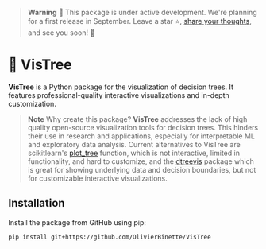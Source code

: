 > **Warning**
> 🚧 This package is under active development. We're planning for a first release in September. Leave a star ⭐, [share your thoughts](https://github.com/OlivierBinette/VisTree/issues/new), and see you soon! 👋

# 🌴 VisTree

**VisTree** is a Python package for the visualization of decision trees. It features professional-quality interactive visualizations and in-depth customization.

> **Note**
> Why create this package? **VisTree** addresses the lack of high quality open-source visualization tools for decision trees. This hinders their use in research and applications, especially for interpretable ML and exploratory data analysis. Current alternatives to VisTree are scikitlearn's [plot_tree](https://scikit-learn.org/stable/modules/generated/sklearn.tree.plot_tree.html) function, which is not interactive, limited in functionality, and hard to customize, and the [dtreevis](https://github.com/parrt/dtreeviz) package which is great for showing underlying data and decision boundaries, but not for customizable interactive visualizations.

## Installation

Install the package from GitHub using pip:
```bash
pip install git+https://github.com/OlivierBinette/VisTree
```
